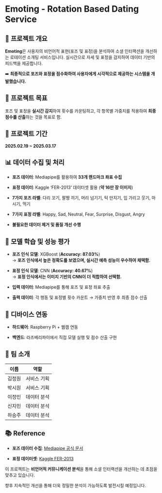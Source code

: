 # Emoting - Rotation Based Dating Service


## 📌 프로젝트 개요


**Emoting**은 사용자의 비언어적 표현(포즈 및 표정)을 분석하여 소셜 인터랙션을 개선하는 로테이션 소개팅 서비스입니다. 실시간으로 자세 및 표정을 감지하여 데이터 기반의 피드백을 제공합니다.  

➡️ **최종적으로 포즈와 표정을 점수화하여 사용자에게 시각적으로 제공하는 시스템을 개발했습니다.**



## 🎯 프로젝트 목표


포즈 및 표정을 **실시간 감지**하여 횟수를 카운팅하고, 각 항목별 가중치를 적용하여 **최종 점수를 산출**하는 것을 목표로 함.



## 📅 프로젝트 기간


**2025.02.19 ~ 2025.03.17**



## 📊 데이터 수집 및 처리


- **포즈 데이터**: Mediapipe를 활용하여 **33개 랜드마크 좌표 수집**  

- **표정 데이터**: Kaggle ‘FER-2013’ 데이터셋 활용 (**약 16만 장 이미지**)  

- **7가지 포즈 라벨**: 다리 꼬기, 팔짱 끼기, 머리 넘기기, 턱 만지기, 입 가리고 웃기, 마시기, 먹기  

- **7가지 표정 라벨**: Happy, Sad, Neutral, Fear, Surprise, Disgust, Angry  

- **불필요한 데이터 제거 및 품질 개선 수행**



## 🤖 모델 학습 및 성능 평가


- **포즈 인식 모델**: XGBoost (**Accuracy: 87.03%**)  
  → **포즈 인식에서 높은 정확도를 보였으며, 실시간 예측 성능이 우수하여 채택함.**  

- **표정 인식 모델**: CNN (**Accuracy: 40.67%**)  
  → **표정 인식에서는 이미지 기반의 CNN이 더 적합하여 선택함.**  

- **입력 데이터**: Mediapipe를 통해 포즈 및 표정 좌표 추출  

- **출력 데이터**: 각 행동 및 표정별 횟수 카운트 → 가중치 반영 후 최종 점수 산출  



## 📡 디바이스 연동


- **하드웨어**: Raspberry Pi + 웹캠 연동  

- **백엔드**: 라즈베리파이에서 직접 모델 실행 및 점수 산출 구현  



## 👥 팀 소개


| 이름   | 역할        |
|--------|------------|
| 김정원 | 서비스 기획 |
| 박시원 | 서비스 기획 |
| 이정인 | 데이터 분석 |
| 신지민 | 데이터 분석 |
| 하승주 | 데이터 분석 |



## 📚 Reference


- **포즈 데이터 수집**: [Mediapipe 공식 문서](https://developers.google.com/mediapipe)  

- **표정 데이터셋**: [Kaggle FER-2013](https://www.kaggle.com/datasets/msambare/fer2013)  



이 프로젝트는 **비언어적 커뮤니케이션 분석**을 통해 소셜 인터랙션을 개선하는 데 초점을 맞추고 있습니다.  

향후 지속적인 개선을 통해 더욱 정밀한 분석이 가능하도록 발전시킬 예정입니다.

